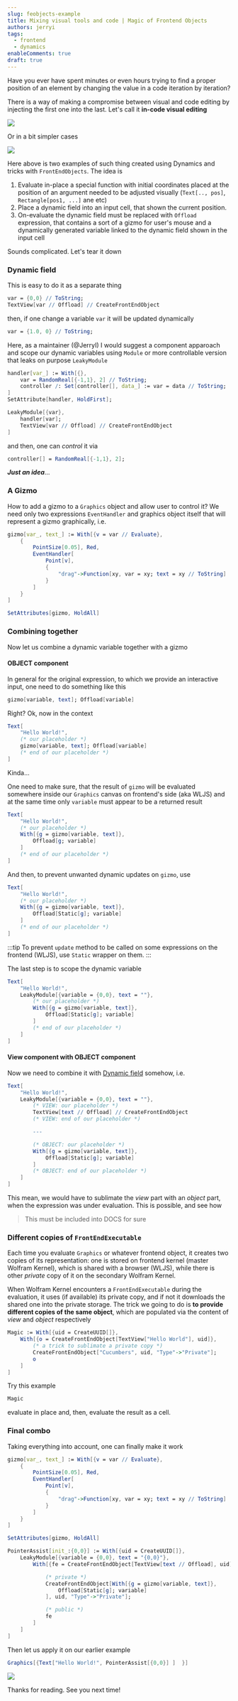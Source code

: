 ```yaml
---
slug: feobjects-example
title: Mixing visual tools and code | Magic of Frontend Objects
authors: jerryi
tags:
  - frontend
  - dynamics
enableComments: true
draft: true
---
```

Have you ever have spent minutes or even hours trying to find a proper position of an element by changing the value in a code iteration by iteration?

There is a way of making a compromise between visual and code editing by injecting the first one into the last. Let's call it __in-code visual editing__ 

![](ezgif.com-optimize-14.gif)

<!--truncate-->

Or in a bit simpler cases

![](ezgif.com-optimize.gif)


Here above is two examples of such thing created using Dynamics and tricks with `FrontEndObjects`. The idea is
1. Evaluate in-place a special function with initial coordinates placed at the position of an argument needed to be adjusted visually (`Text[.., pos]`, `Rectangle[pos1, ...]` ane etc)
2. Place a dynamic field into an input cell, that shown the current position.
3. On-evaluate the dynamic field must be replaced with `Offload` expression, that contains a sort of a gizmo for user's mouse and a dynamically generated variable linked to the dynamic field shown in the input cell

Sounds complicated. Let's tear it down

### Dynamic field
This is easy to do it as a separate thing

```mathematica
var = {0,0} // ToString;
TextView[var // Offload] // CreateFrontEndObject
```

then, if one change a variable `var` it will be updated dynamically
```mathematica
var = {1.0, 0} // ToString;
```

Here, as a maintainer (@JerryI) I would suggest a component apparoach and scope our dynamic variables using `Module` or more controllable version that leaks on purpose `LeakyModule`

```mathematica
handler[var_] := With[{},
	var = RandomReal[{-1,1}, 2] // ToString;
	controller /: Set[controller[], data_] := var = data // ToString; 
]
SetAttribute[handler, HoldFirst];

LeakyModule[{var},
	handler[var];
	TextView[var // Offload] // CreateFrontEndObject 
]
```

and then, one can *control* it via

```mathematica
controller[] = RandomReal[{-1,1}, 2];
```

___Just an idea___...

### A Gizmo
How to add a gizmo to a `Graphics` object and allow user to control it? We need only two expressions `EventHandler` and graphics object itself that will represent a gizmo graphically, i.e.

```mathematica
gizmo[var_, text_] := With[{v = var // Evaluate},
	{
		PointSize[0.05], Red, 
		EventHandler[
			Point[v], 
			{
				"drag"->Function[xy, var = xy; text = xy // ToString]
			}
		]
	}
]

SetAttributes[gizmo, HoldAll]
```

### Combining together
Now let us combine a dynamic variable together with a gizmo
#### OBJECT component
In general for the original expression, to which we provide an interactive input, one need to do something like this

```mathematica
gizmo[variable, text]; Offload[variable]
```
Right? Ok, now in the context

```mathematica
Text[
	"Hello World!",
	(* our placeholder *)
	gizmo[variable, text]; Offload[variable]
	(* end of our placeholder *)
]
```

Kinda...

One need to make sure, that the result of `gizmo` will be evaluated somewhere inside our `Graphics` canvas on frontend's side (aka WLJS) and at the same time only `variable` must appear to be a returned result

```mathematica
Text[
	"Hello World!",
	(* our placeholder *)
	With[{g = gizmo[variable, text]},
		Offload[g; variable]
	]
	(* end of our placeholder *)
]
```

And then, to prevent unwanted dynamic updates on `gizmo`, use

```mathematica
Text[
	"Hello World!",
	(* our placeholder *)
	With[{g = gizmo[variable, text]},
		Offload[Static[g]; variable]
	]
	(* end of our placeholder *)
]
```

:::tip
To prevent `update` method to be called on some expressions on the frontend (WLJS), use `Static` wrapper on them.
:::

The last step is to scope the dynamic variable

```mathematica
Text[
	"Hello World!",
	LeakyModule[{variable = {0,0}, text = ""},
		(* our placeholder *)
		With[{g = gizmo[variable, text]},
			Offload[Static[g]; variable]
		]
		(* end of our placeholder *)
	]
]
```

#### View component with OBJECT component
Now we need to combine it with [Dynamic field](#Dynamic%20field) somehow, i.e.

```mathematica
Text[
	"Hello World!",
	LeakyModule[{variable = {0,0}, text = ""},
		(* VIEW: our placeholder *)
		TextView[text // Offload] // CreateFrontEndObject
		(* VIEW: end of our placeholder *)

		---

		(* OBJECT: our placeholder *)
		With[{g = gizmo[variable, text]},
			Offload[Static[g]; variable]
		]
		(* OBJECT: end of our placeholder *)
	]
]
```

This mean, we would have to sublimate the *view* part with an *object* part, when the expression was under evaluation. This is possible, and see how

> This must be included into DOCS for sure

### Different copies of `FrontEndExecutable`
Each time you evaluate `Graphics` or whatever frontend object, it creates two copies of its representation: one is stored on frontend kernel (master Wolfram Kernel), which is shared with a browser (WLJS), while there is other *private* copy of it on the secondary Wolfram Kernel.

When Wolfram Kernel encounters a `FrontEndExecutable` during the evaluation, it uses (if available) its private copy, and if not it downloads the shared one into the private storage. The trick we going to do is __to provide different copies of the same object__, which are populated via the content of *view* and *object* respectively

```mathematica
Magic := With[{uid = CreateUUID[]},
	With[{o = CreateFrontEndObject[TextView["Hello World"], uid]},
		(* a trick to sublimate a private copy *)
		CreateFrontEndObject["Cucumbers", uid, "Type"->"Private"];
		o
	]
]
```

Try this example
```mathematica
Magic
```
evaluate in place and, then, evaluate the result as a cell.


### Final combo
Taking everything into account, one can finally make it work

```mathematica
gizmo[var_, text_] := With[{v = var // Evaluate},
	{
		PointSize[0.05], Red, 
		EventHandler[
			Point[v], 
			{
				"drag"->Function[xy, var = xy; text = xy // ToString]
			}
		]
	}
]

SetAttributes[gizmo, HoldAll]

PointerAssist[init_:{0,0}] := With[{uid = CreateUUID[]},
	LeakyModule[{variable = {0,0}, text = "{0,0}"},
		With[{fe = CreateFrontEndObject[TextView[text // Offload], uid]},

    		(* private *)
    		CreateFrontEndObject[With[{g = gizmo[variable, text]},
    			Offload[Static[g]; variable]
    		], uid, "Type"->"Private"];

            (* public *)
            fe
        ]
	]
]
```

Then let us apply it on our earlier example

```mathematica
Graphics[{Text["Hello World!", PointerAssist[{0,0}] ]  }]
```

![](ezgif.com-video-to-gif.gif)

Thanks for reading. See you next time!